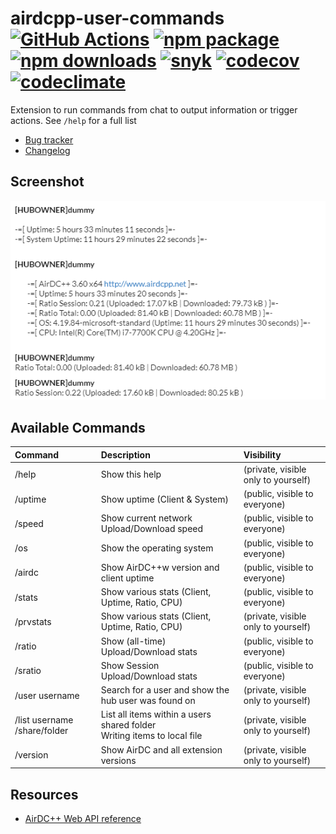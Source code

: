# airdcpp-user-commands [![GitHub Actions][build-badge]][build] [![npm package][npm-badge]][npm] [![npm downloads][npm-dl-badge]][npm] [![snyk][snyk-badge]][snyk] [![codecov][coverage-badge]][coverage] [![codeclimate][codeclimate-badge]][codeclimate]

Extension to run commands from chat to output information or trigger actions. See `/help` for a full list

- [Bug tracker](https://github.com/peps1/airdcpp-user-commands/issues)
- [Changelog](https://github.com/peps1/airdcpp-user-commands/blob/master/CHANGELOG.md)

## Screenshot

![Output](doc/commands_output.png?raw=true "Output")

## Available Commands

| Command | Description | Visibility |
| :---    | :---        | :---       |
| /help   | Show this help | (private, visible only to yourself) |
| /uptime | Show uptime (Client & System) | (public, visible to everyone) |
| /speed  | Show current network Upload/Download speed | (public, visible to everyone) |
| /os     | Show the operating system | (public, visible to everyone) |
| /airdc  | Show AirDC++w version and client uptime | (public, visible to everyone) |
| /stats  | Show various stats (Client, Uptime, Ratio, CPU)| (public, visible to everyone) |
| /prvstats  | Show various stats (Client, Uptime, Ratio, CPU)| (private, visible only to yourself) |
| /ratio  | Show (all-time) Upload/Download stats| (public, visible to everyone) |
| /sratio | Show Session Upload/Download stats| (public, visible to everyone) |
| /user username | Search for a user and show the hub user was found on | (private, visible only to yourself) |
| /list username /share/folder | List all items within a users shared folder<br>Writing items to local file | (private, visible only to yourself) |
| /version | Show AirDC and all extension versions| (private, visible only to yourself) |

## Resources

- [AirDC++ Web API reference](https://airdcpp.docs.apiary.io/)

[build-badge]: https://github.com/peps1/airdcpp-user-commands/workflows/build/badge.svg
[build]: https://github.com/peps1/airdcpp-user-commands/actions

[npm-badge]: https://img.shields.io/npm/v/airdcpp-user-commands.svg?style=flat-square
[npm]: https://www.npmjs.org/package/airdcpp-user-commands
[npm-dl-badge]: https://img.shields.io/npm/dt/airdcpp-user-commands?label=npm%20downloads&style=flat-square

[coverage-badge]: https://codecov.io/gh/peps1/airdcpp-user-commands/branch/master/graph/badge.svg
[coverage]: https://codecov.io/gh/peps1/airdcpp-user-commands

[codeclimate-badge]: https://api.codeclimate.com/v1/badges/4210f355bf4712d319c7/maintainability
[codeclimate]: https://codeclimate.com/github/peps1/airdcpp-user-commands/maintainability

[snyk-badge]: https://snyk.io/test/github/peps1/airdcpp-user-commands/badge.svg
[snyk]: https://snyk.io/test/github/peps1/airdcpp-user-commands